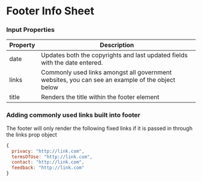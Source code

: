# Footer Info Sheet

### Input Properties

| Property | Description                                                                                     |
| -------- | ----------------------------------------------------------------------------------------------- |
| date     | Updates both the copyrights and last updated fields with the date entered.                      |
| links    | Commonly used links amongst all government websites, you can see an example of the object below |
| title    | Renders the title within the footer element                                                     |

### Adding commonly used links built into footer

The footer will only render the following fixed links if it is passed in through the links prop object

```Javascript
{
  privacy: "http://link.com",
  termsOfUse: "http://link.com",
  contact: "http://link.com",
  feedback: "http://link.com"
}
```
